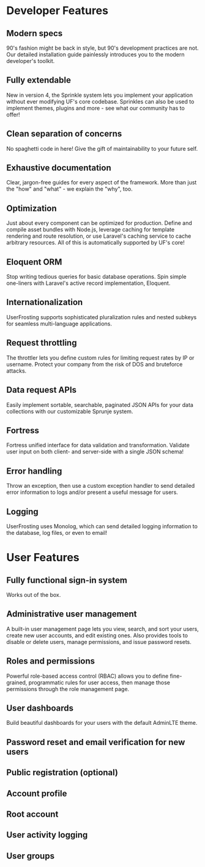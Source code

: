 # Developer Features

## Modern specs
90's fashion might be back in style, but 90's development practices are not.  Our detailed installation guide painlessly introduces you to the modern developer's toolkit.

## Fully extendable
New in version 4, the Sprinkle system lets you implement your application without ever modifying UF's core codebase.  Sprinkles can also be used to implement themes, plugins and more - see what our community has to offer!

## Clean separation of concerns
No spaghetti code in here!  Give the gift of maintainability to your future self.  

## Exhaustive documentation
Clear, jargon-free guides for every aspect of the framework.  More than just the "how" and "what" - we explain the "why", too.

## Optimization
Just about every component can be optimized for production.  Define and compile asset bundles with Node.js, leverage caching for template rendering and route resolution, or use Laravel's caching service to cache arbitrary resources.  All of this is automatically supported by UF's core!

## Eloquent ORM
Stop writing tedious queries for basic database operations.  Spin simple one-liners with Laravel's active record implementation, Eloquent.

## Internationalization
UserFrosting supports sophisticated pluralization rules and nested subkeys for seamless multi-language applications.

## Request throttling
The throttler lets you define custom rules for limiting request rates by IP or username.  Protect your company from the risk of DOS and bruteforce attacks.

## Data request APIs
Easily implement sortable, searchable, paginated JSON APIs for your data collections with our customizable Sprunje system.

## Fortress
Fortress unified interface for data validation and transformation.  Validate user input on both client- and server-side with a single JSON schema!

## Error handling
Throw an exception, then use a custom exception handler to send detailed error information to logs and/or present a useful message for users.

## Logging
UserFrosting uses Monolog, which can send detailed logging information to the database, log files, or even to email!


# User Features

## Fully functional sign-in system
Works out of the box.

## Administrative user management
A built-in user management page lets you view, search, and sort your users, create new user accounts, and edit existing ones.  Also provides tools to disable or delete users, manage permissions, and issue password resets.

## Roles and permissions
Powerful role-based access control (RBAC) allows you to define fine-grained, programmatic rules for user access, then manage those permissions through the role management page.

## User dashboards
Build beautiful dashboards for your users with the default AdminLTE theme.

## Password reset and email verification for new users

## Public registration (optional)

## Account profile

## Root account

## User activity logging

## User groups
